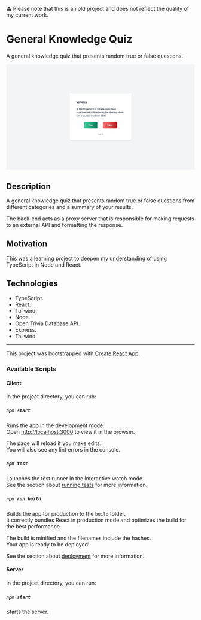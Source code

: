 ⚠️ Please note that this is an old project and does not reflect the quality of my current work.

# General Knowledge Quiz

A general knowledge quiz that presents random true or false questions.

![General Knowledge Quiz](documentation/general-knowledge-quiz.jpg)

## Description

A general knowledge quiz that presents random true or false questions from different categories and a summary of your results.

The back-end acts as a proxy server that is responsible for making requests to an external API and formatting the response.

## Motivation

This was a learning project to deepen my understanding of using TypeScript in Node and React.

## Technologies

- TypeScript.
- React.
- Tailwind.
- Node.
- Open Trivia Database API.
- Express.
- Tailwind.

---

This project was bootstrapped with [Create React App](https://github.com/facebook/create-react-app).

### Available Scripts

#### Client

In the project directory, you can run:

##### `npm start`

Runs the app in the development mode.\
Open [http://localhost:3000](http://localhost:3000) to view it in the browser.

The page will reload if you make edits.\
You will also see any lint errors in the console.

##### `npm test`

Launches the test runner in the interactive watch mode.\
See the section about [running tests](https://facebook.github.io/create-react-app/docs/running-tests) for more information.

##### `npm run build`

Builds the app for production to the `build` folder.\
It correctly bundles React in production mode and optimizes the build for the best performance.

The build is minified and the filenames include the hashes.\
Your app is ready to be deployed!

See the section about [deployment](https://facebook.github.io/create-react-app/docs/deployment) for more information.

#### Server

In the project directory, you can run:

##### `npm start`

Starts the server.
